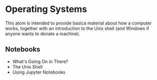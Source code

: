 # Operating Systems

This atom is intended to provide basica material about how a computer works, together with an introduction to the Unix shell (and Windows if anyone wants to donate a machine).

## Notebooks

- What's Going On in There?
- The Unix Shell
- Using Jupyter Notebooks